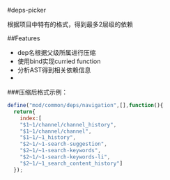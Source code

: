 #deps-picker

根据项目中特有的格式，得到最多2层级的依赖

##Features

- dep名根据父级所属进行压缩
- 使用bind实现curried function
- 分析AST得到相关依赖信息
- 

###压缩后格式示例：
```javascript
define("mod/common/deps/navigation",[],function(){
  return{
    index:[
    "$1~1/channel/channel_history",
    "$1~1/channel/channel",
    "$1~1/~1_history",
    "$2~1/~1-search-suggestion",
    "$2~1/~1-search-keywords",
    "$2~1/~1-search-keywords-li",
    "$2~1/~1_search_content_history"]
  });
```
